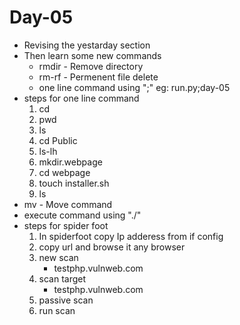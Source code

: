# Day-05
* Revising the yestarday section
* Then learn some new commands
  - rmdir - Remove directory
  - rm-rf - Permenent file delete
  - one line command using ";"
    eg: run.py;day-05
* steps for one line command
  1. cd
  2. pwd
  3. ls
  4. cd Public
  5. ls-lh
  6. mkdir.webpage
  7. cd webpage
  8. touch installer.sh
  9. ls
* mv - Move command
* execute command using "./"
* steps for spider foot
  1. In spiderfoot copy Ip adderess from if config
  2. copy url and browse it any browser
  3. new scan
     - testphp.vulnweb.com
  4. scan target
     - testphp.vulnweb.com
  5. passive scan
  6. run scan
